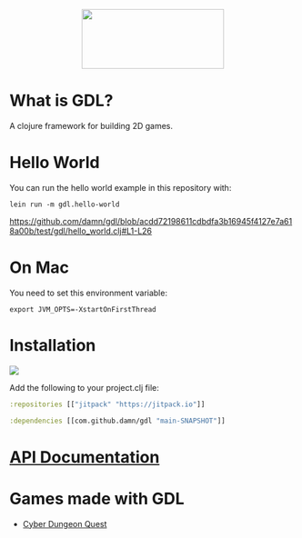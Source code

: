 <p align="center">
  <img src="https://github.com/damn/gdx/blob/main/logo.png" width="250" height="105"/>
</p>

# What is GDL?

A clojure framework for building 2D games.

# Hello World

You can run the hello world example in this repository with:

```
lein run -m gdl.hello-world
```

https://github.com/damn/gdl/blob/acdd72198611cdbdfa3b16945f4127e7a618a00b/test/gdl/hello_world.clj#L1-L26

# On Mac

You need to set this environment variable:

```
export JVM_OPTS=-XstartOnFirstThread
```

# Installation

[![](https://jitpack.io/v/damn/gdl.svg)](https://jitpack.io/#damn/gdl)

Add the following to your project.clj file:

```clojure
:repositories [["jitpack" "https://jitpack.io"]]

:dependencies [[com.github.damn/gdl "main-SNAPSHOT"]]
```

# [API Documentation](https://damn.github.io/gdl/)

# Games made with GDL

* [Cyber Dungeon Quest](https://github.com/damn/Cyber-Dungeon-Quest)
